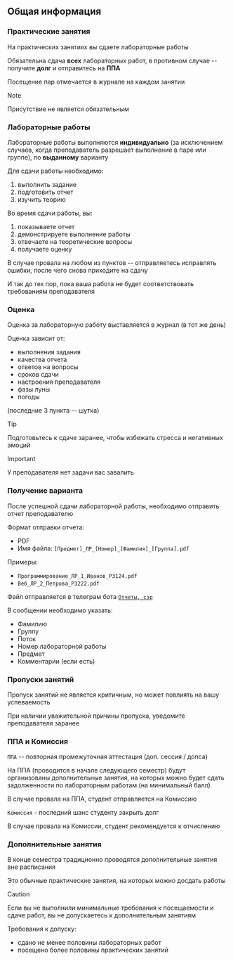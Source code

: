 ## Общая информация

### Практические занятия

На практических занятиях вы сдаете лабораторные работы

Обязательна сдача **всех** лабораторных работ, в противном случае -- получите **долг** и отправитесь на **ППА**

Посещение пар отмечается в журнале на каждом занятии

> [!NOTE]
> Присутствие не является обязательным


### Лабораторные работы
Лабораторные работы выполняются **индивидуально** (за исключением случаев, когда преподаватель разрешает 
выполнение в паре или группе), по **выданному** варианту

Для сдачи работы необходимо:
1. выполнить задание
2. подготовить отчет
3. изучить теорию

Во время сдачи работы, вы:
1. показываете отчет
2. демонстрируете выполнение работы 
3. отвечаете на теоретические вопросы 
4. получаете оценку

В случае провала на любом из пунктов -- отправляетесь исправлять ошибки, после чего снова приходите на сдачу

И так до тех пор, пока ваша работа не будет соответствовать требованиям преподавателя


### Оценка
Оценка за лабораторную работу выставляется в журнал (в тот же день)

Оценка зависит от:
- выполнения задания
- качества отчета
- ответов на вопросы
- сроков сдачи
- настроения преподавателя
- фазы луны
- погоды

(последние 3 пункта -- шутка)

> [!TIP]
> Подготовьтесь к сдаче заранее, чтобы избежать стресса и негативных эмоций

> [!IMPORTANT]
> У преподавателя нет задачи вас завалить


### Получение варианта

После успешной сдачи лабораторной работы, необходимо отправить отчет преподавателю

Формат отправки отчета:
- PDF
- Имя файла: `[Предмет]_ЛР_[Номер]_[Фамилия]_[Группа].pdf`

Примеры:
- `Программирование_ЛР_1_Иванов_P3124.pdf`
- `Веб_ЛР_2_Петрова_P3222.pdf`


Файл отправляется в телеграм бота 
[`Отчеты, сэр`](https://t.me/reports_itmo_niik_bot)

В сообщении необходимо указать:
- Фамилию
- Группу
- Поток
- Номер лабораторной работы
- Предмет
- Комментарии (если есть)


### Пропуски занятий

Пропуск занятий не является критичным, но может повлиять на вашу успеваемость

При наличии уважительной причины пропуска, уведомите преподавателя заранее


### ППА и Комиссия
`ППА` -- повторная промежуточная аттестация (доп. сессия / допса)

На ППА (проводится в начале следующего семестр) будут организованы дополнительные занятия, на которых 
можно будет сдать задолженности по лабораторным работам (на минимальный балл)

В случае провала на ППА, студент отправляется на Комиссию

`Комиссия` - последний шанс студенту закрыть долг

В случае провала на Комиссии, студент рекомендуется к отчислению


### Дополнительные занятия
В конце семестра традиционно проводятся дополнительные занятия вне расписания

Это обычные практические занятия, на которых можно досдать работы

> [!CAUTION]
> Если вы не выполнили минимальные требования к посещаемости и сдаче работ, вы не допускаетесь к дополнительным занятиям

Требования к допуску:
- сдано не менее половины лабораторных работ
- посещено более половины практических занятий
